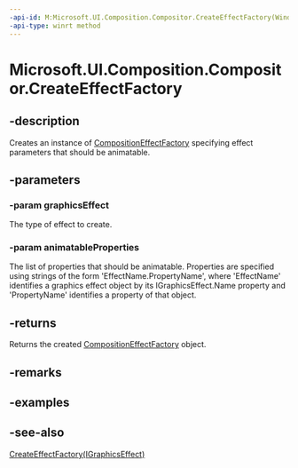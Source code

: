 ```yaml
---
-api-id: M:Microsoft.UI.Composition.Compositor.CreateEffectFactory(Windows.Graphics.Effects.IGraphicsEffect,Windows.Foundation.Collections.IIterable{System.String})
-api-type: winrt method
---
```


<!-- Method syntax
public Windows.UI.Composition.CompositionEffectFactory CreateEffectFactory(Windows.Graphics.Effects.IGraphicsEffect graphicsEffect, Windows.Foundation.Collections.IIterable<System.String> animatableProperties)
-->

# Microsoft.UI.Composition.Compositor.CreateEffectFactory

## -description
Creates an instance of [CompositionEffectFactory](compositioneffectfactory.md) specifying effect parameters that should be animatable.

## -parameters
### -param graphicsEffect
The type of effect to create.

### -param animatableProperties
The list of properties that should be animatable. Properties are specified using strings of the form 'EffectName.PropertyName', where 'EffectName' identifies a graphics effect object by its IGraphicsEffect.Name property and 'PropertyName' identifies a property of that object.

## -returns
Returns the created [CompositionEffectFactory](compositioneffectfactory.md) object.

## -remarks

## -examples

## -see-also
[CreateEffectFactory(IGraphicsEffect)](compositor_createeffectfactory_720924202.md)
